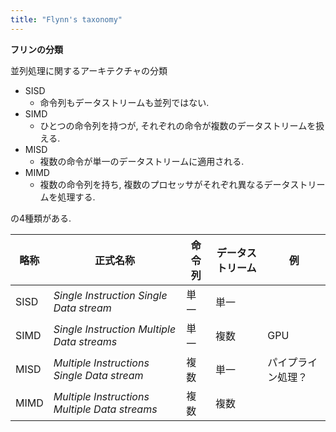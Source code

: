 ```yaml
---
title: "Flynn's taxonomy"
---
```


**フリンの分類**

並列処理に関するアーキテクチャの分類

- SISD
  - 命令列もデータストリームも並列ではない.
- SIMD
  - ひとつの命令列を持つが, それぞれの命令が複数のデータストリームを扱える.
- MISD
  - 複数の命令が単一のデータストリームに適用される.
- MIMD
  - 複数の命令列を持ち, 複数のプロセッサがそれぞれ異なるデータストリームを処理する.

の4種類がある.

| 略称 | 正式名称                                      | 命令列 | データストリーム | 例                 |
| ---- | --------------------------------------------- | ------ | ---------------- | ------------------ |
| SISD | *Single Instruction Single Data stream*       | 単一   | 単一             |                    |
| SIMD | *Single Instruction Multiple Data streams*    | 単一   | 複数             | GPU                |
| MISD | *Multiple Instructions Single Data stream*    | 複数   | 単一             | パイプライン処理？ |
| MIMD | *Multiple Instructions Multiple Data streams* | 複数   | 複数             |                    |